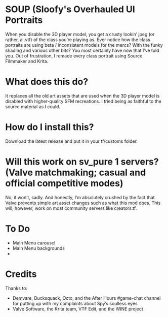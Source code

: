 # SOUP (Sloofy's Overhauled UI Portraits
When you disable the 3D player model, you get a crusty lookin’ jpeg (or rather, a .vtf) of the class you’re playing as. Ever notice how the class portraits are using beta / inconsistent models for the mercs? With the funky shading and various other bits? You most certainly have now that I’ve told you. Out of frustration, I remade every class portrait using Source Filmmaker and Krita.

# What does this do?
It replaces all the old art assets that are used when the 3D player model is disabled with higher-quality SFM recreations. I tried being as faithful to the source material as I could.

# How do I install this?
Download the latest release and put it in your tf/customs folder.

# Will this work on sv_pure 1 servers? (Valve matchmaking; casual and official competitive modes)
No, it won’t, sadly. And honestly, I’m absolutely crushed by the fact that Valve prevents simple art asset changes such as what this mod does. This will, however, work on most community servers like creators.tf.

# To Do
- Main Menu carousel
- Main Menu backgrounds
- 

# Credits
Thanks to:
- Demvare, Ducksquack, Octo, and the After Hours #game-chat channel for putting up with my complaints about Spy’s soulless eyes
- Valve Software, the Krita team, VTF Edit, and the WINE project
